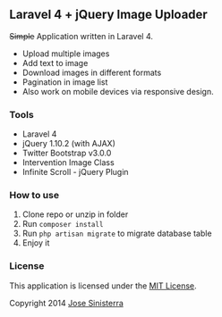 ## Laravel 4 + jQuery Image Uploader

~~Simple~~ Application written in Laravel 4.
- Upload multiple images
- Add text to image
- Download images in different formats
- Pagination in image list
- Also work on mobile devices via responsive design.


### Tools

- Laravel 4
- jQuery 1.10.2 (with AJAX)
- Twitter Bootstrap v3.0.0
- Intervention Image Class
- Infinite Scroll - jQuery Plugin

### How to use

1. Clone repo or unzip in folder
2. Run `composer install`
3. Run `php artisan migrate` to migrate database table
3. Enjoy it



### License

This application is licensed under the [MIT License](http://opensource.org/licenses/MIT).

Copyright 2014 [Jose Sinisterra](jose.sinisterra@outlook.com)